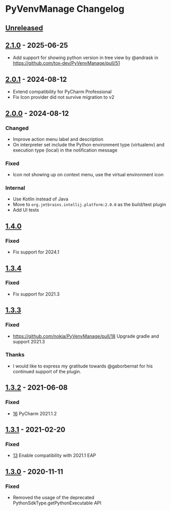 # PyVenvManage Changelog

## [Unreleased]

## [2.1.0] - 2025-06-25

- Add support for showing python version in tree view by @andrask in https://github.com/tox-dev/PyVenvManage/pull/51

## [2.0.1] - 2024-08-12

- Extend compatibility for PyCharm Professional
- Fix Icon provider did not survive migration to v2

## [2.0.0] - 2024-08-12

### Changed

- Improve action menu label and description
- On interpreter set include the Python environment type (virtualenv) and execution type (local) in the notification
  message

### Fixed

- Icon not showing up on context menu, use the virtual environment icon

### Internal

- Use Kotlin instead of Java
- Move to `org.jetbrains.intellij.platform:2.0.0` as the build/test plugin
- Add UI tests

## [1.4.0]

### Fixed

- Fix support for 2024.1

## [1.3.4]

### Fixed

- Fix support for 2021.3

## [1.3.3]

### Fixed

- https://github.com/nokia/PyVenvManage/pull/18 Upgrade gradle and support 2021.3

### Thanks

- I would like to express my gratitude towards @gaborbernat for his continued support of the plugin.

## [1.3.2] - 2021-06-08

### Fixed

- [16](https://github.com/nokia/PyVenvManage/issues/16) PyCharm 2021.1.2

## [1.3.1] - 2021-02-20

### Fixed

- [13](https://github.com/nokia/PyVenvManage/issues/13) Enable compatibility with 2021.1 EAP

## [1.3.0] - 2020-11-11

### Fixed

- Removed the usage of the deprecated PythonSdkType.getPythonExecutable API

[Unreleased]: https://github.com/pyvenvmanage/PyVenvManage/compare/v2.1.0...HEAD
[2.1.0]: https://github.com/pyvenvmanage/PyVenvManage/compare/v2.0.1...v2.1.0
[2.0.1]: https://github.com/pyvenvmanage/PyVenvManage/compare/v2.0.0...v2.0.1
[2.0.0]: https://github.com/pyvenvmanage/PyVenvManage/compare/v1.4.0...v2.0.0
[1.4.0]: https://github.com/pyvenvmanage/PyVenvManage/compare/v1.3.4...v1.4.0
[1.3.4]: https://github.com/pyvenvmanage/PyVenvManage/compare/v1.3.3...v1.3.4
[1.3.3]: https://github.com/pyvenvmanage/PyVenvManage/compare/v1.3.2...v1.3.3
[1.3.2]: https://github.com/pyvenvmanage/PyVenvManage/compare/v1.3.1...v1.3.2
[1.3.1]: https://github.com/pyvenvmanage/PyVenvManage/compare/v1.3.0...v1.3.1
[1.3.0]: https://github.com/pyvenvmanage/PyVenvManage/commits/v1.3.0
